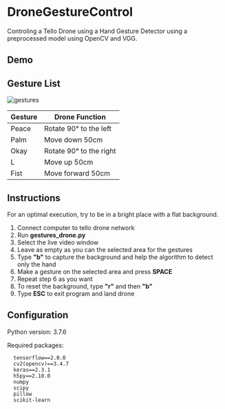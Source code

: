 # DroneGestureControl
Controling a Tello Drone using a Hand Gesture Detector using a preprocessed model using OpenCV and VGG.

## Demo 



## Gesture List
![gestures](https://miro.medium.com/max/1400/0*az-wcj3bJfqr50l6.jpg)

Gesture | Drone Function
------------ | -------------
Peace | Rotate 90° to the left
Palm | Move down 50cm
Okay | Rotate 90° to the right
L | Move up 50cm
Fist | Move forward 50cm

## Instructions

For an optimal execution, try to be in a bright place with a flat background.

1. Connect computer to tello drone network
2. Run **gestures_drone.py**
3. Select the live video window
4. Leave as empty as you can the selected area for the gestures
5. Type **"b"** to capture the background and help the algorithm to detect only the hand
6. Make a gesture on the selected area and press **SPACE**
7. Repeat step 6 as you want
8. To reset the background, type **"r"** and then **"b"**
9. Type **ESC** to exit program and land drone

## Configuration

Python version: 3.7.6

Required packages:

```
  tensorflow==2.0.0  
  cv2(opencv)==3.4.7
  keras==2.3.1
  h5py==2.10.0
  numpy
  scipy
  pillow
  scikit-learn
```


